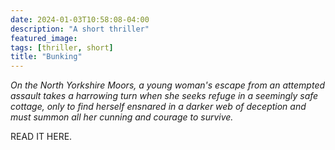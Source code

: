 ```yaml
---
date: 2024-01-03T10:58:08-04:00
description: "A short thriller"
featured_image: 
tags: [thriller, short]
title: "Bunking"
---
```

*On the North Yorkshire Moors, a young woman's escape from an attempted assault takes a harrowing turn when she seeks refuge in a seemingly safe cottage, only to find herself ensnared in a darker web of deception and must summon all her cunning and courage to survive.*  

READ IT HERE. 
